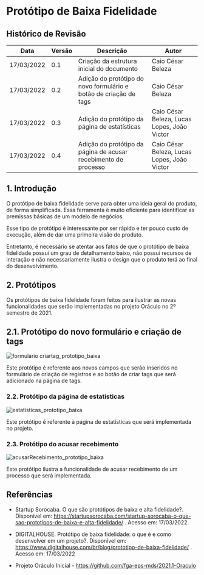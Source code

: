# Protótipo de Baixa Fidelidade

## Histórico de Revisão

|Data|Versão|Descrição|Autor|
|--|--|--|--|
|17/03/2022|0.1|Criação da estrutura inicial do documento|Caio César Beleza|
|17/03/2022|0.2|Adição do protótipo do novo formulário e botão de criação de tags|Caio César Beleza|
|17/03/2022|0.3|Adição do protótipo da página de estatísticas|Caio César Beleza, Lucas Lopes, João Victor|
|17/03/2022|0.4|Adição do protótipo da página de acusar recebimento de processo|Caio César Beleza, Lucas Lopes, João Victor|


## 1. Introdução

O protótipo de baixa fidelidade serve para obter uma ideia geral do produto, de forma simplificada. Essa ferramenta é muito eficiente para identificar as premissas básicas de um modelo de negócios.

Esse tipo de protótipo é interessante por ser rápido e ter pouco custo de execução, além de dar uma primeira visão do produto.

Entretanto, é necessário se atentar aos fatos de que o protótipo de baixa fidelidade possui um grau de detalhamento baixo, não possui recursos de interação e não necessariamente ilustra o design que o produto terá ao final do desenvolvimento.


## 2. Protótipos

Os protótipos de baixa fidelidade foram feitos para ilustrar as novas funcionalidades que serão implementadas no projeto Oráculo no 2º semestre de 2021.

## 2.1. Protótipo do novo formulário e criação de tags
![formulário criartag_prototipo_baixa](https://user-images.githubusercontent.com/37124720/158853825-4c493da9-69ff-445f-af1c-4ff722f66420.png)


Este protótipo é referente aos novos campos que serão inseridos no formulário de criação de registros e ao botão de criar tags que será adicionado na página de tags.

### 2.2. Protótipo da página de estatísticas
![estatísticas_prototipo_baixa](https://user-images.githubusercontent.com/37124720/158854519-b1dce74b-b603-4d8a-a8db-4c1d71f49f75.png)

Este protótipo é referente à página de estatísticas que será implementada no projeto.


### 2.3. Protótipo do acusar recebimento
![acusarRecebimento_prototipo_baixa](https://user-images.githubusercontent.com/37124720/158855215-bd515278-0e38-4bb8-a1df-68de810f9f63.png)

Este protótipo ilustra a funcionalidade de acusar recebimento de um processo que será implementada.

## Referências

- Startup Sorocaba. O que são protótipos de baixa e alta fidelidade?. Disponível em: https://startupsorocaba.com/startup-sorocaba-o-que-sao-prototipos-de-baixa-e-alta-fidelidade/ . Acesso em: 17/03/2022.

- DIGITALHOUSE. Protótipo de baixa fidelidade: o que é e como desenvolver em um projeto?. Disponível em: https://www.digitalhouse.com/br/blog/prototipo-de-baixa-fidelidade/ . Acesso em: 17/03/2022

- Projeto Oráculo Inicial - https://github.com/fga-eps-mds/2021.1-Oraculo
